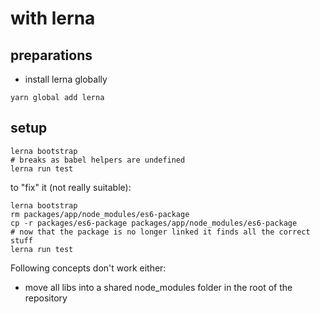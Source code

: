 # with lerna

## preparations

- install lerna globally

```
yarn global add lerna
```

## setup

```
lerna bootstrap
# breaks as babel helpers are undefined
lerna run test

```


to "fix" it (not really suitable):

```
lerna bootstrap
rm packages/app/node_modules/es6-package
cp -r packages/es6-package packages/app/node_modules/es6-package
# now that the package is no longer linked it finds all the correct stuff
lerna run test
```

Following concepts don't work either:

- move all libs into a shared node_modules folder in the root of the repository
